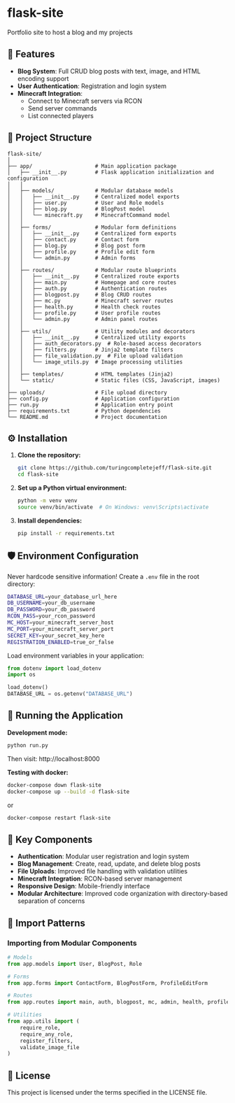 # flask-site
Portfolio site to host a blog and my projects

## 📌 Features

- **Blog System**: Full CRUD blog posts with text, image, and HTML encoding support
- **User Authentication**: Registration and login system
- **Minecraft Integration**:
  - Connect to Minecraft servers via RCON
  - Send server commands
  - List connected players

## 📂 Project Structure

```
flask-site/
│
├── app/                    # Main application package
│   ├── __init__.py         # Flask application initialization and configuration
│   │
│   ├── models/             # Modular database models
│   │   ├── __init__.py     # Centralized model exports
│   │   ├── user.py         # User and Role models
│   │   ├── blog.py         # BlogPost model
│   │   └── minecraft.py    # MinecraftCommand model
│   │
│   ├── forms/              # Modular form definitions
│   │   ├── __init__.py     # Centralized form exports
│   │   ├── contact.py      # Contact form
│   │   ├── blog.py         # Blog post form
│   │   ├── profile.py      # Profile edit form
│   │   └── admin.py        # Admin forms
│   │
│   ├── routes/             # Modular route blueprints
│   │   ├── __init__.py     # Centralized route exports
│   │   ├── main.py         # Homepage and core routes
│   │   ├── auth.py         # Authentication routes
│   │   ├── blogpost.py     # Blog CRUD routes
│   │   ├── mc.py           # Minecraft server routes
│   │   ├── health.py       # Health check routes
│   │   ├── profile.py      # User profile routes
│   │   └── admin.py        # Admin panel routes
│   │
│   ├── utils/              # Utility modules and decorators
│   │   ├── __init__.py     # Centralized utility exports
│   │   ├── auth_decorators.py  # Role-based access decorators
│   │   ├── filters.py      # Jinja2 template filters
│   │   ├── file_validation.py  # File upload validation
│   │   └── image_utils.py  # Image processing utilities
│   │
│   ├── templates/          # HTML templates (Jinja2)
│   └── static/             # Static files (CSS, JavaScript, images)
│
├── uploads/                # File upload directory
├── config.py               # Application configuration
├── run.py                  # Application entry point
├── requirements.txt        # Python dependencies
└── README.md               # Project documentation
```

## ⚙️ Installation

1. **Clone the repository:**
   ```bash
   git clone https://github.com/turingcompletejeff/flask-site.git
   cd flask-site
   ```

2. **Set up a Python virtual environment:**
   ```bash
   python -m venv venv
   source venv/bin/activate  # On Windows: venv\Scripts\activate
   ```

3. **Install dependencies:**
   ```bash
   pip install -r requirements.txt
   ```


## 🛡️ Environment Configuration

Never hardcode sensitive information! Create a `.env` file in the root directory:

```bash
DATABASE_URL=your_database_url_here
DB_USERNAME=your_db_username
DB_PASSWORD=your_db_password
RCON_PASS=your_rcon_password
MC_HOST=your_minecraft_server_host
MC_PORT=your_minecraft_server_port
SECRET_KEY=your_secret_key_here
REGISTRATION_ENABLED=true_or_false
```

Load environment variables in your application:

```python
from dotenv import load_dotenv
import os

load_dotenv()
DATABASE_URL = os.getenv("DATABASE_URL")
```

## 🚀 Running the Application

**Development mode:**
```bash
python run.py
```
Then visit: http://localhost:8000

**Testing with docker:**
```bash
docker-compose down flask-site
docker-compose up --build -d flask-site
```
or 
```bash
docker-compose restart flask-site
```

## 🔧 Key Components

- **Authentication**: Modular user registration and login system
- **Blog Management**: Create, read, update, and delete blog posts
- **File Uploads**: Improved file handling with validation utilities
- **Minecraft Integration**: RCON-based server management
- **Responsive Design**: Mobile-friendly interface
- **Modular Architecture**: Improved code organization with directory-based separation of concerns

## 📝 Import Patterns

### Importing from Modular Components

```python
# Models
from app.models import User, BlogPost, Role

# Forms
from app.forms import ContactForm, BlogPostForm, ProfileEditForm

# Routes
from app.routes import main, auth, blogpost, mc, admin, health, profile

# Utilities
from app.utils import (
    require_role,
    require_any_role,
    register_filters,
    validate_image_file
)
```

## 📝 License

This project is licensed under the terms specified in the LICENSE file.

